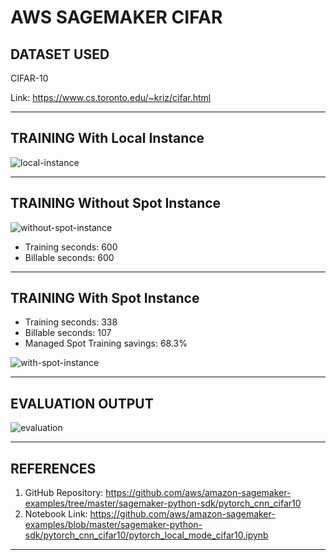 # AWS SAGEMAKER CIFAR

## DATASET USED

CIFAR-10

Link: <https://www.cs.toronto.edu/~kriz/cifar.html>

---

## TRAINING With Local Instance

![local-instance](https://user-images.githubusercontent.com/15984084/151658259-940c126b-baa8-445d-b970-0ad8709ded93.png)

---

## TRAINING Without Spot Instance

![without-spot-instance](https://user-images.githubusercontent.com/15984084/151658267-67eb2214-06ae-4765-83b3-b6d92e80667e.png)

- Training seconds: 600
- Billable seconds: 600

---

## TRAINING With Spot Instance

- Training seconds: 338
- Billable seconds: 107
- Managed Spot Training savings: 68.3%

![with-spot-instance](https://user-images.githubusercontent.com/15984084/151658274-68b2c116-b69c-4bbc-9e2a-21fc23521864.png)

---

## EVALUATION OUTPUT

![evaluation](https://user-images.githubusercontent.com/15984084/151658285-0ca42a5a-b610-4716-9e7a-a1fb9da8fdaf.png)

---

## REFERENCES

1. GitHub Repository: <https://github.com/aws/amazon-sagemaker-examples/tree/master/sagemaker-python-sdk/pytorch_cnn_cifar10>
2. Notebook Link: <https://github.com/aws/amazon-sagemaker-examples/blob/master/sagemaker-python-sdk/pytorch_cnn_cifar10/pytorch_local_mode_cifar10.ipynb>

---
